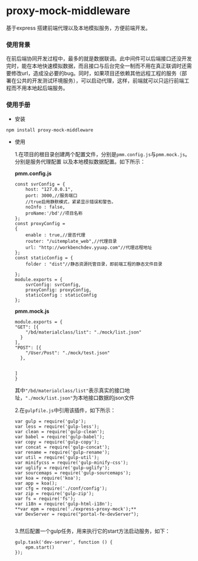# proxy-mock-middleware
基于express 搭建前端代理以及本地模拟服务，方便前端开发。
### 使用背景
在前后端协同开发过程中，最多的就是数据联调。此中间件可以后端接口还没开发完时，能在本地快速模拟数据，而且接口与后台完全一制而不用在真正联调时还需要修改url，造成没必要的bug。同时，如果项目还依赖其他远程工程的服务（部署在公共的开发测试环境服务），可以启动代理，这样，前端就可以只运行前端工程而不用本地起后端服务。
### 使用手册
* 安装


```
npm install proxy-mock-middleware
```
* 使用


	1.在项目的根目录创建两个配置文件，分别是`pmm.config.js`与`pmm.mock.js`。分别是服务代理配置	以及本地模拟数据配置。如下所示：


	**pmm.config.js**


	```
	const svrConfig = {
	    host: "127.0.0.1",
	    port: 3000,//服务端口
	    //true启用静默模式，紧紧显示错误和警告。
	    noInfo : false,
	    proName:'/bd'//项目名称
  };
  const proxyConfig = 
  {
	    enable : true,//是否代理
	    router: "/uitemplate_web",//代理目录
	    url: "http://workbenchdev.yyuap.com"//代理远程地址
  };
  const staticConfig = {
    	folder : "dist"//静态资源托管目录，即前端工程的静态文件目录
    
  };
  module.exports = {
	    svrConfig: svrConfig,
	    proxyConfig: proxyConfig,
	    staticConfig : staticConfig
  };
	
	```

	**pmm.mock.js**

	```
	module.exports = {
    "GET": [{
        "/bd/materialclass/list": "./mock/list.json"
      }
    ],
    "POST": [{
        "/User/Post": "./mock/test.json"
      },
      
  
    ]
  }
  
	```
	其中`"/bd/materialclass/list"`表示真实的接口地址，`"./mock/list.json"`为本地接口数据的json文件

	2.在`gulpfile.js`中引用该插件，如下所示：

	```
	var gulp = require('gulp');
	var less = require('gulp-less');
	var clean = require('gulp-clean');
	var babel = require('gulp-babel');
	var copy = require('gulp-copy');
	var concat = require('gulp-concat');
	var rename = require('gulp-rename');
	var util = require('gulp-util');
	var minifycss = require('gulp-minify-css');
	var uglify = require('gulp-uglify');
	var sourcemaps = require('gulp-sourcemaps');
	var koa = require('koa');
	var app = koa();
	var cfg = require('./conf/config');
	var zip = require('gulp-zip');
	var fs = require('fs');
	var i18n = require('gulp-html-i18n');
	**var epm = require('./express-proxy-mock');**
	var DevServer = require("portal-fe-devServer");
	
	
	```

	3.然后配置一个gulp任务，用来执行它的start方法启动服务，如下：

	```
	gulp.task('dev-server', function () {
    	epm.start()
	});
	```




